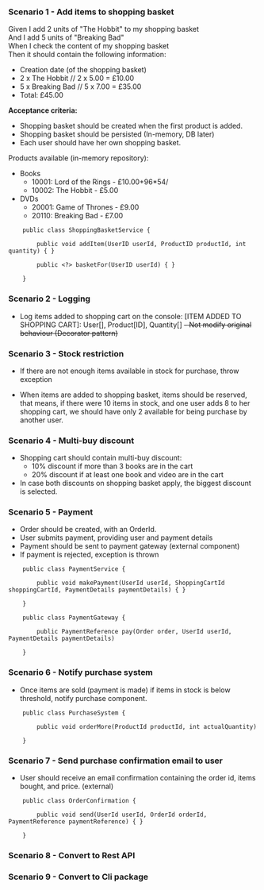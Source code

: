 ### Scenario 1 - Add items to shopping basket

Given I add 2 units of "The Hobbit" to my shopping basket\
And I add 5 units of "Breaking Bad"\
When I check the content of my shopping basket\
Then it should contain the following information:

- Creation date (of the shopping basket)
- 2 x The Hobbit // 2 x 5.00 = £10.00
- 5 x Breaking Bad // 5 x 7.00 = £35.00
- Total: £45.00

**Acceptance criteria:**

- Shopping basket should be created when the first product is added.
- Shopping basket should be persisted (In-memory, DB later)
- Each user should have her own shopping basket.

Products available (in-memory repository):

- Books
    - 10001: Lord of the Rings - £10.00+96*54/
    - 10002: The Hobbit - £5.00
- DVDs
    - 20001: Game of Thrones - £9.00
    - 20110: Breaking Bad - £7.00

```
    public class ShoppingBasketService {

        public void addItem(UserID userId, ProductID productId, int quantity) { }

        public <?> basketFor(UserID userId) { }

    }
```

### Scenario 2 - Logging

- Log items added to shopping cart on the console:
  [ITEM ADDED TO SHOPPING CART]: User[<ID>], Product[ID], Quantity[<N>]
    ~~- Not modify original behaviour (Decorator pattern)~~

### Scenario 3 - Stock restriction

- If there are not enough items available in stock for purchase, throw exception

- When items are added to shopping basket, items should be reserved, that means,
  if there were 10 items in stock, and one user adds 8 to her shopping cart, we
  should have only 2 available for being purchase by another user.

### Scenario 4 - Multi-buy discount

- Shopping cart should contain multi-buy discount:
    - 10% discount if more than 3 books are in the cart
    - 20% discount if at least one book and video are in the cart
- In case both discounts on shopping basket apply, the biggest discount is selected.

### Scenario 5 - Payment

- Order should be created, with an OrderId.
- User submits payment, providing user and payment details
- Payment should be sent to payment gateway (external component)
- If payment is rejected, exception is thrown

```
    public class PaymentService {

        public void makePayment(UserId userId, ShoppingCartId shoppingCartId, PaymentDetails paymentDetails) { }

    }

    public class PaymentGateway {

        public PaymentReference pay(Order order, UserId userId, PaymentDetails paymentDetails)

    }
```

### Scenario 6 - Notify purchase system

- Once items are sold (payment is made) if items in stock is below threshold, notify purchase component.

```
    public class PurchaseSystem {

        public void orderMore(ProductId productId, int actualQuantity)

    }
```

### Scenario 7 - Send purchase confirmation email to user

- User should receive an email confirmation containing the order id, items bought, and price. (external)

```
    public class OrderConfirmation {

        public void send(UserId userId, OrderId orderId, PaymentReference paymentReference) { }

    }
```

### Scenario 8 - Convert to Rest API

### Scenario 9 - Convert to Cli package
